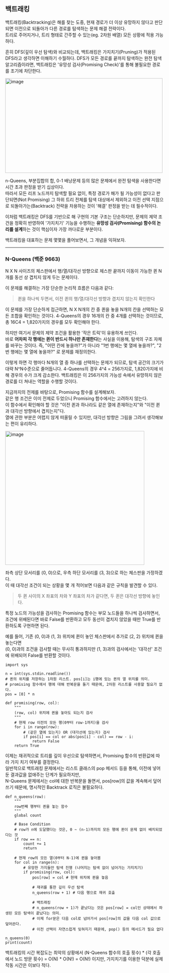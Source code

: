 ## 백트래킹

백트래킹(Backtracking)은 해를 찾는 도중, 현재 경로가 더 이상 유망하지 않다고 판단되면 이전으로 되돌아가 다른 경로를 탐색하는 문제 해결 전략이다.  
트리로 주어지거나, 트리 형태로 간주할 수 있는(eg. 2차원 배열) 모든 상황에 적용 가능하다.  

흔히 DFS(깊이 우선 탐색)와 비교되는데, 백트래킹은 가지치기(Pruning)가 적용된 DFS라고 생각하면 이해하기 수월하다. 
DFS가 모든 경로를 끝까지 탐색하는 완전 탐색 알고리즘이라면, 백트래킹은 '유망성 검사(Promising Check)'를 통해 불필요한 경로를 조기에 차단한다.

<img width="500" height="300" alt="image" src="https://github.com/user-attachments/assets/a8f302ea-6e22-4c30-84b7-6253327ffde0" />

n-Queens, 부분집합의 합, 0-1 배낭문제 등의 많은 문제에서 완전 탐색을 사용한다면 시간 초과 판정을 받기 십상이다.  
따라서 모든 리프 노드까지 탐색할 필요 없이, 특정 경로가 해가 될 가능성이 없다고 판단되면(Not Promising) 그 하위 트리 전체를 탐색 대상에서 제외하고 이전 선택 지점으로 되돌아가는(Backtrack) 전략을 차용하는 것이 '해결' 판정을 받는 데 필수적이다.

이처럼 백트래킹은 DFS를 기반으로 해 구현의 기본 구조는 단순하지만, 문제의 제약 조건을 정확히 반영하여 '가지치기' 기능을 수행하는 **유망성 검사(Promising) 함수의 논리를 설계**하는 것이 핵심이자 가장 까다로운 부분이다.  

백트래킹을 대표하는 문제 몇몇을 풀어보면서, 그 개념을 익혀보자.

---

### N-Queens (백준 9663)
N X N 사이즈의 체스판에서 행/열/대각선 방향으로 체스판 끝까지 이동이 가능한 퀸 N개를 동선 상 겹치지 않게 두는 문제이다.  

이 문제를 해결하는 가장 단순한 논리적 흐름은 다음과 같다:  
> 퀸을 하나씩 두면서, 이전 퀸의 행/열/대각선 방향과 겹치지 않는지 확인한다

이 문제를 가장 단순하게 접근하면, N X N개의 칸 중 퀸을 놓을 N개의 칸을 선택하는 모든 조합을 확인하는 것이다.
4-Queens의 경우 16개의 칸 중 4개를 선택하는 것이므로, 총 16C4 = 1,820가지의 경우를 모두 확인해야 한다.  

하지만 여기서 문제의 제약 조건을 활용한 '작은 트릭'이 유용하게 쓰인다.  
바로 **어차피 각 행에는 퀸이 반드시 하나만 존재한다**는 사실을 이용해, 탐색의 구조 자체를 바꾸는 것이다. 
즉, "어떤 칸에 놓을까?"가 아니라 "1번 행에는 몇 열에 놓을까?", "2번 행에는 몇 열에 놓을까?" 로 문제를 재정의한다.

이렇게 하면 각 행마다 N개의 열 중 하나를 선택하는 문제가 되므로, 탐색 공간의 크기가 대략 N^N수준으로 줄어듭니다. 4-Queens의 경우 4^4 = 256가지로, 
1,820가지에 비해 경우의 수가 크게 감소한다.
백트래킹은 이 256가지의 가능성 속에서 유망하지 않은 경로를 더 쳐내는 역할을 수행할 것이다.  

지금까지의 전제를 바탕으로, Promising 함수를 설계해보자.  
같은 행 조건은 이미 전제로 두었으니 Promising 함수에서는 고려하지 않는다.  
이 함수에서 확인해야 할 것은 "이전 퀸과 하나라도 같은 열에 존재하는지"와 "이전 퀸과 대각선 방향에서 겹치는지"다.  
열에 관한 부분은 어렵지 않게 떠올릴 수 있지만, 대각선 방향은 그림을 그려서 생각해보는 편이 유리하다.  

<img width="442" height="424" alt="image" src="https://github.com/user-attachments/assets/4bb90f97-efd5-4200-9c0b-fb650940be76" />

좌측 상단 모서리를 (0, 0)으로, 우측 하단 모서리를 (3, 3)으로 하는 체스판을 가정하겠다.   
이 때 대각선 조건이 되는 상황을 몇 개 적어보면 다음과 같은 규칙을 발견할 수 있다.
> 두 퀸 사이의 X 좌표의 차와 Y 좌표의 차가 같다면, 두 퀸은 대각선 방향에 놓인다.

특정 노드의 가능성을 검사하는 Promising 함수는 부모 노드들을 하나씩 검사하면서, 
조건에 위배된다면 바로 False를 반환하고 모두 동선이 겹치지 않았을 때만 True를 반환하도록 구현하면 된다.

예를 들어, 기존 (0, 0)과 (1, 3) 위치에 퀸이 놓인 체스판에서 추가로 (2, 2) 위치에 퀸을 놓는다면  
(0, 0)과의 조건을 검사할 때는 무사히 통과하지만 (1, 3)과의 검사에서는 '대각선' 조건에 위배되어 False를 반환할 것이다.

```
import sys

n = int(sys.stdin.readline())
# 퀸의 위치를 저장하는 1차원 리스트. pos[i]는 i행에 있는 퀸의 열 위치를 의미.
# promising 함수에서 행에 대해 반복문을 돌기 때문에, 2차원 리스트를 사용할 필요가 없다.
pos = [0] * n 

def promising(row, col):
    """
    (row, col) 위치에 퀸을 놓아도 되는지 검사
    """
    # 현재 row 이전의 모든 행(0부터 row-1까지)을 검사
    for i in range(row):
        # (같은 열에 있는지) OR (대각선에 있는지) 검사
        if pos[i] == col or abs(pos[i] - col) == row - i:
            return False
    return True
```

이제는 재귀적으로 트리를 깊이 우선으로 탐색하면서, Promising 함수의 반환값에 따라 가지 치기 여부를 결정한다.  
일반적으로 백트래킹 문제에서는 리스트 클래스의 pop 메서드 등을 통해, 이전에 넣어둔 결과값을 없애주는 단계가 필요하지만,  
N-Queens 문제에서는 col에 대한 반복문을 돌면서, pos[row]의 값을 계속해서 덮어쓰기 때문에, 명시적인 Backtrack 로직은 불필요하다.  

```
def n_queens(row):
    """
    row번째 행부터 퀸을 놓는 함수
    """
    global count
    
    # Base Condition
    # row가 n에 도달했다는 것은, 0 ~ (n-1)까지의 모든 행에 퀸이 문제 없이 배치되었다는 것 
    if row == n:
        count += 1
        return

    # 현재 row의 모든 열(0부터 N-1)에 퀸을 놓아봄
    for col in range(n):
        # 유망한 가지들만 탐색 진행 (나머지는 탐색 없이 넘어가는 가지치기)
        if promising(row, col):
            pos[row] = col # 현재 위치에 퀸을 놓음
            
            # 재귀를 통한 깊이 우선 탐색
            n_queens(row + 1) # 다음 행으로 재귀 호출
            
            # 백트래킹
            # n_queens(row + 1)가 끝났다는 것은 pos[row] = col인 상태에서 파생된 모든 탐색이 끝났다는 의미.
            # 이제 for문은 다음 col로 넘어가서 pos[row]의 값을 다음 col 값으로 덮어쓴다.
            # 이전 선택이 자연스럽게 잊혀지기 때문에, pop() 등의 메서드가 필요 없다

n_queens(0)
print(count)
```

백트래킹의 시간 복잡도는 최악의 상황에서 (N-Queens 함수의 호출 횟수) * (각 호출에서 노드 방문 횟수) = O(N) * O(N!) = O(N!) 이지만, 
가지치기를 이용한 덕분에 실제 작동 시간은 이보다 적다.
